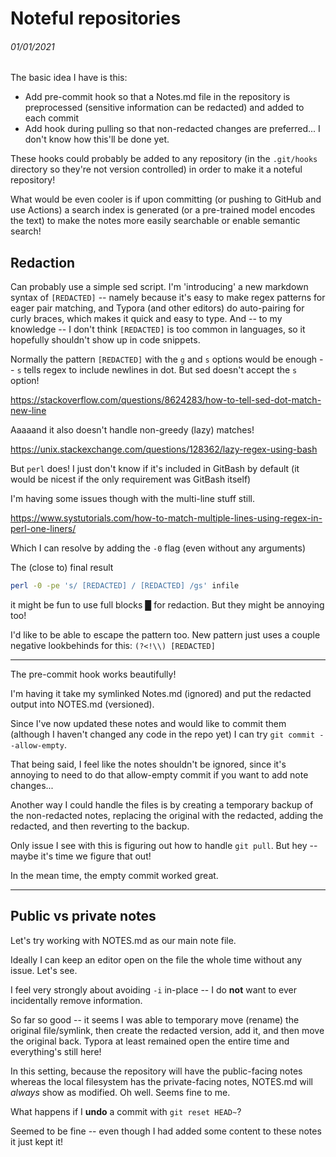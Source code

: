 # Noteful repositories

###### 01/01/2021

The basic idea I have is this:

- Add pre-commit hook so that a Notes.md file in the repository is preprocessed (sensitive information can be redacted) and added to each commit
- Add hook during pulling so that non-redacted changes are preferred... I don't know how this'll be done yet.

These hooks could probably be added to any repository (in the `.git/hooks` directory so they're not version controlled) in order to make it a noteful repository!

What would be even cooler is if upon committing (or pushing to GitHub and use Actions) a search index is generated (or a pre-trained model encodes the text) to make the notes more easily searchable or enable semantic search!

## Redaction

Can probably use a simple sed script. I'm 'introducing' a new markdown syntax of ` [REDACTED] ` -- namely because it's easy to make regex patterns for eager pair matching, and Typora (and other editors) do auto-pairing for curly braces, which makes it quick and easy to type. And -- to my knowledge -- I don't think ` [REDACTED] ` is too common in languages, so it hopefully shouldn't show up in code snippets.

Normally the pattern ` [REDACTED] ` with the `g` and `s` options would be enough -- `s` tells regex to include newlines in dot. But sed doesn't accept the `s` option!

https://stackoverflow.com/questions/8624283/how-to-tell-sed-dot-match-new-line

Aaaaand it also doesn't handle non-greedy (lazy) matches!

https://unix.stackexchange.com/questions/128362/lazy-regex-using-bash

But `perl` does! I just don't know if it's included in GitBash by default (it would be nicest if the only requirement was GitBash itself)

I'm having some issues though with the multi-line stuff still.

https://www.systutorials.com/how-to-match-multiple-lines-using-regex-in-perl-one-liners/

Which I can resolve by adding the `-0` flag (even without any arguments)

The (close to) final result

```bash
perl -0 -pe 's/ [REDACTED] / [REDACTED] /gs' infile
```

it might be fun to use full blocks █ for redaction. But they might be annoying too!

I'd like to be able to escape the pattern too. New pattern just uses a couple negative lookbehinds for this: `(?<!\\) [REDACTED] `

---

The pre-commit hook works beautifully!

I'm having it take my symlinked Notes.md (ignored) and put the redacted output into NOTES.md (versioned).

Since I've now updated these notes and would like to commit them (although I haven't changed any code in the repo yet) I can try `git commit --allow-empty`.

That being said, I feel like the notes shouldn't be ignored, since it's annoying to need to do that allow-empty commit if you want to add note changes...

Another way I could handle the files is by creating a temporary backup of the non-redacted notes, replacing the original with the redacted, adding the redacted, and then reverting to the backup.

Only issue I see with this is figuring out how to handle `git pull`. But hey -- maybe it's time we figure that out!

In the mean time, the empty commit worked great.

---

## Public vs private notes

Let's try working with NOTES.md as our main note file.

Ideally I can keep an editor open on the file the whole time without any issue. Let's see.

I feel very strongly about avoiding `-i` in-place -- I do **not** want to ever incidentally remove information.

So far so good -- it seems I was able to temporary move (rename) the original file/symlink, then create the redacted version, add it, and then move the original back. Typora at least remained open the entire time and everything's still here!

In this setting, because the repository will have the public-facing notes whereas the local filesystem has the private-facing notes, NOTES.md will *always* show as modified. Oh well. Seems fine to me.

What happens if I **undo** a commit with `git reset HEAD~`?

Seemed to be fine -- even though I had added some content to these notes it just kept it!

